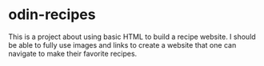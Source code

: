 # odin-recipes

This is a project about using basic HTML to build a recipe website. I should be able to fully use images and links to create a website that one can navigate to make their favorite recipes.